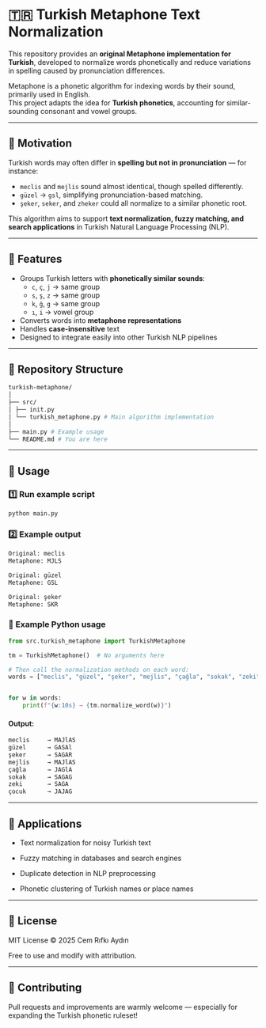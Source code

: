 # 🇹🇷 Turkish Metaphone Text Normalization

This repository provides an **original Metaphone implementation for Turkish**, developed to normalize words phonetically and reduce variations in spelling caused by pronunciation differences.

Metaphone is a phonetic algorithm for indexing words by their sound, primarily used in English.  
This project adapts the idea for **Turkish phonetics**, accounting for similar-sounding consonant and vowel groups.

---

## 🧠 Motivation

Turkish words may often differ in **spelling but not in pronunciation** — for instance:
- `meclis` and `mejlis` sound almost identical, though spelled differently.  
- `güzel` → `gsl`, simplifying pronunciation-based matching.
- `şeker`, `seker`, and `zheker` could all normalize to a similar phonetic root.

This algorithm aims to support **text normalization, fuzzy matching, and search applications** in Turkish Natural Language Processing (NLP).

---

## 🧩 Features

- Groups Turkish letters with **phonetically similar sounds**:
  - `c`, `ç`, `j` → same group
  - `s`, `ş`, `z` → same group
  - `k`, `ğ`, `g` → same group
  - `ı`, `i` → vowel group
- Converts words into **metaphone representations**
- Handles **case-insensitive** text
- Designed to integrate easily into other Turkish NLP pipelines

---

## 📁 Repository Structure

```bash
turkish-metaphone/
│
├── src/
│ ├── init.py
│ └── turkish_metaphone.py # Main algorithm implementation
│
├── main.py # Example usage
└── README.md # You are here
```

---

## 🚀 Usage

### 1️⃣ Run example script

```bash
python main.py
```

### 2️⃣ Example output


```bash
Original: meclis
Metaphone: MJLS

Original: güzel
Metaphone: GSL

Original: şeker
Metaphone: SKR
```

### 🔧 Example Python usage

```python
from src.turkish_metaphone import TurkishMetaphone

tm = TurkishMetaphone()  # No arguments here

# Then call the normalization methods on each word:
words = ["meclis", "güzel", "şeker", "mejlis", "çağla", "sokak", "zeki", "çocuk"]


for w in words:
    print(f"{w:10s} → {tm.normalize_word(w)}")
```

#### Output:

```bash
meclis     → MAJlAS
güzel      → GASAl
şeker      → SAGAR
mejlis     → MAJlAS
çağla      → JAGlA
sokak      → SAGAG
zeki       → SAGA
çocuk      → JAJAG
```

---

## 🧪 Applications

- Text normalization for noisy Turkish text

- Fuzzy matching in databases and search engines

- Duplicate detection in NLP preprocessing

- Phonetic clustering of Turkish names or place names

---

## 📜 License

MIT License © 2025 Cem Rıfkı Aydın

Free to use and modify with attribution.

---

## 🌟 Contributing

Pull requests and improvements are warmly welcome —
especially for expanding the Turkish phonetic ruleset!